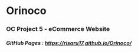 # Orinoco #

### OC Project 5 - eCommerce Website ###
##### GitHub Pages : https://risaru17.github.io/Orinoco/
